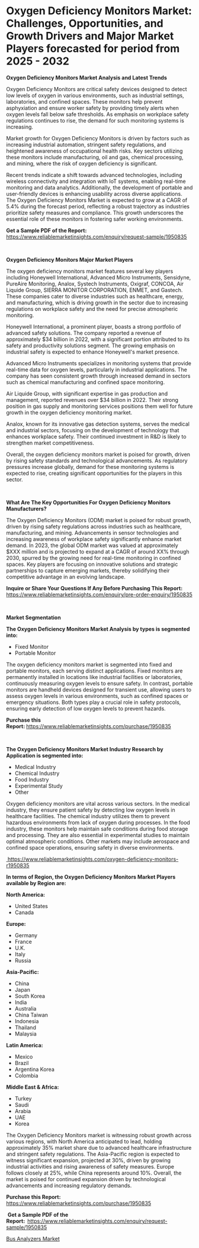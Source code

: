 <p><h1>Oxygen Deficiency Monitors Market: Challenges, Opportunities, and Growth Drivers and Major Market Players forecasted for period from 2025 - 2032</h1></p><p><strong>Oxygen Deficiency Monitors Market Analysis and Latest Trends</strong></p>
<p><p>Oxygen Deficiency Monitors are critical safety devices designed to detect low levels of oxygen in various environments, such as industrial settings, laboratories, and confined spaces. These monitors help prevent asphyxiation and ensure worker safety by providing timely alerts when oxygen levels fall below safe thresholds. As emphasis on workplace safety regulations continues to rise, the demand for such monitoring systems is increasing.</p><p>Market growth for Oxygen Deficiency Monitors is driven by factors such as increasing industrial automation, stringent safety regulations, and heightened awareness of occupational health risks. Key sectors utilizing these monitors include manufacturing, oil and gas, chemical processing, and mining, where the risk of oxygen deficiency is significant. </p><p>Recent trends indicate a shift towards advanced technologies, including wireless connectivity and integration with IoT systems, enabling real-time monitoring and data analytics. Additionally, the development of portable and user-friendly devices is enhancing usability across diverse applications. The Oxygen Deficiency Monitors Market is expected to grow at a CAGR of 5.4% during the forecast period, reflecting a robust trajectory as industries prioritize safety measures and compliance. This growth underscores the essential role of these monitors in fostering safer working environments.</p></p>
<p><strong>Get a Sample PDF of the Report:&nbsp;</strong> <a href="https://www.reliablemarketinsights.com/enquiry/request-sample/1950835?utm_campaign=2389&utm_medium=2&utm_source=Github&utm_content=ia&utm_term=16022025&utm_id=oxygen-deficiency-monitors">https://www.reliablemarketinsights.com/enquiry/request-sample/1950835</a></p>
<p>&nbsp;</p>
<p><strong>Oxygen Deficiency Monitors Major Market Players</strong></p>
<p><p>The oxygen deficiency monitors market features several key players including Honeywell International, Advanced Micro Instruments, Sensidyne, PureAire Monitoring, Analox, Systech Instruments, Oxigraf, CONCOA, Air Liquide Group, SIERRA MONITOR CORPORATION, ENMET, and Gastech. These companies cater to diverse industries such as healthcare, energy, and manufacturing, which is driving growth in the sector due to increasing regulations on workplace safety and the need for precise atmospheric monitoring.</p><p>Honeywell International, a prominent player, boasts a strong portfolio of advanced safety solutions. The company reported a revenue of approximately $34 billion in 2022, with a significant portion attributed to its safety and productivity solutions segment. The growing emphasis on industrial safety is expected to enhance Honeywell's market presence.</p><p>Advanced Micro Instruments specializes in monitoring systems that provide real-time data for oxygen levels, particularly in industrial applications. The company has seen consistent growth through increased demand in sectors such as chemical manufacturing and confined space monitoring.</p><p>Air Liquide Group, with significant expertise in gas production and management, reported revenues over $34 billion in 2022. Their strong position in gas supply and monitoring services positions them well for future growth in the oxygen deficiency monitoring market.</p><p>Analox, known for its innovative gas detection systems, serves the medical and industrial sectors, focusing on the development of technology that enhances workplace safety. Their continued investment in R&D is likely to strengthen market competitiveness.</p><p>Overall, the oxygen deficiency monitors market is poised for growth, driven by rising safety standards and technological advancements. As regulatory pressures increase globally, demand for these monitoring systems is expected to rise, creating significant opportunities for the players in this sector.</p></p>
<p>&nbsp;</p>
<p><strong>What Are The Key Opportunities For Oxygen Deficiency Monitors Manufacturers?</strong></p>
<p><p>The Oxygen Deficiency Monitors (ODM) market is poised for robust growth, driven by rising safety regulations across industries such as healthcare, manufacturing, and mining. Advancements in sensor technologies and increasing awareness of workplace safety significantly enhance market demand. In 2023, the global ODM market was valued at approximately $XXX million and is projected to expand at a CAGR of around XX% through 2030, spurred by the growing need for real-time monitoring in confined spaces. Key players are focusing on innovative solutions and strategic partnerships to capture emerging markets, thereby solidifying their competitive advantage in an evolving landscape.</p></p>
<p><strong>Inquire or Share Your Questions If Any Before Purchasing This Report:</strong> <a href="https://www.reliablemarketinsights.com/enquiry/pre-order-enquiry/1950835?utm_campaign=2389&utm_medium=2&utm_source=Github&utm_content=ia&utm_term=16022025&utm_id=oxygen-deficiency-monitors">https://www.reliablemarketinsights.com/enquiry/pre-order-enquiry/1950835</a></p>
<p>&nbsp;</p>
<p><strong>Market Segmentation</strong></p>
<p><strong>The Oxygen Deficiency Monitors Market Analysis by types is segmented into:</strong></p>
<p><ul><li>Fixed Monitor</li><li>Portable Monitor</li></ul></p>
<p><p>The oxygen deficiency monitors market is segmented into fixed and portable monitors, each serving distinct applications. Fixed monitors are permanently installed in locations like industrial facilities or laboratories, continuously measuring oxygen levels to ensure safety. In contrast, portable monitors are handheld devices designed for transient use, allowing users to assess oxygen levels in various environments, such as confined spaces or emergency situations. Both types play a crucial role in safety protocols, ensuring early detection of low oxygen levels to prevent hazards.</p></p>
<p><strong>Purchase this Report:&nbsp;</strong><a href="https://www.reliablemarketinsights.com/purchase/1950835?utm_campaign=2389&utm_medium=2&utm_source=Github&utm_content=ia&utm_term=16022025&utm_id=oxygen-deficiency-monitors">https://www.reliablemarketinsights.com/purchase/1950835</a></p>
<p>&nbsp;</p>
<p><strong>The Oxygen Deficiency Monitors Market Industry Research by Application is segmented into:</strong></p>
<p><ul><li>Medical Industry</li><li>Chemical Industry</li><li>Food Industry</li><li>Experimental Study</li><li>Other</li></ul></p>
<p><p>Oxygen deficiency monitors are vital across various sectors. In the medical industry, they ensure patient safety by detecting low oxygen levels in healthcare facilities. The chemical industry utilizes them to prevent hazardous environments from lack of oxygen during processes. In the food industry, these monitors help maintain safe conditions during food storage and processing. They are also essential in experimental studies to maintain optimal atmospheric conditions. Other markets may include aerospace and confined space operations, ensuring safety in diverse environments.</p></p>
<p><a href="https://www.reliablemarketinsights.com/oxygen-deficiency-monitors-r1950835?utm_campaign=2389&utm_medium=2&utm_source=Github&utm_content=ia&utm_term=16022025&utm_id=oxygen-deficiency-monitors">&nbsp;https://www.reliablemarketinsights.com/oxygen-deficiency-monitors-r1950835</a></p>
<p><strong>In terms of Region, the Oxygen Deficiency Monitors Market Players available by Region are:</strong></p>
<p>
    <p> <strong> North America: </strong>
        <ul>
            <li>United States</li>
            <li>Canada</li>
        </ul>
        </p> 
    <p> <strong> Europe: </strong>
        <ul>
            <li>Germany</li>
            <li>France</li>
            <li>U.K.</li>
            <li>Italy</li>
            <li>Russia</li>
        </ul>
        </p> 
    <p> <strong> Asia-Pacific: </strong>
        <ul>
            <li>China</li>
            <li>Japan</li>
            <li>South Korea</li>
            <li>India</li>
            <li>Australia</li>
            <li>China Taiwan</li>
            <li>Indonesia</li>
            <li>Thailand</li>
            <li>Malaysia</li>
        </ul>
        </p> 
    <p> <strong> Latin America: </strong>
        <ul>
            <li>Mexico</li>
            <li>Brazil</li>
            <li>Argentina Korea</li>
            <li>Colombia</li>
        </ul>
        </p> 
    <p> <strong> Middle East & Africa: </strong>
        <ul>
            <li>Turkey</li>
            <li>Saudi</li>
            <li>Arabia</li>
            <li>UAE</li>
            <li>Korea</li>
        </ul>
    </p>
    </p>
<p><p>The Oxygen Deficiency Monitors market is witnessing robust growth across various regions, with North America anticipated to lead, holding approximately 35% market share due to advanced healthcare infrastructure and stringent safety regulations. The Asia-Pacific region is expected to witness significant expansion, projected at 30%, driven by growing industrial activities and rising awareness of safety measures. Europe follows closely at 25%, while China represents around 10%. Overall, the market is poised for continued expansion driven by technological advancements and increasing regulatory demands.</p></p>
<p><strong>Purchase this Report: </strong><a href="https://www.reliablemarketinsights.com/purchase/1950835?utm_campaign=2389&utm_medium=2&utm_source=Github&utm_content=ia&utm_term=16022025&utm_id=oxygen-deficiency-monitors">https://www.reliablemarketinsights.com/purchase/1950835</a></p>
<p>&nbsp;<strong>Get a Sample PDF of the Report:&nbsp;&nbsp;</strong><a href="https://www.reliablemarketinsights.com/enquiry/request-sample/1950835?utm_campaign=2389&utm_medium=2&utm_source=Github&utm_content=ia&utm_term=16022025&utm_id=oxygen-deficiency-monitors">https://www.reliablemarketinsights.com/enquiry/request-sample/1950835</a></p>
<p><strong></strong></p>
<p><p><a href="https://github.com/pelahotayabe/Market-Research-Report-List-1/blob/main/bus-analyzers-market.md?utm_campaign=2389&utm_medium=2&utm_source=Github&utm_content=ia&utm_term=16022025&utm_id=oxygen-deficiency-monitors">Bus Analyzers Market</a></p></p>